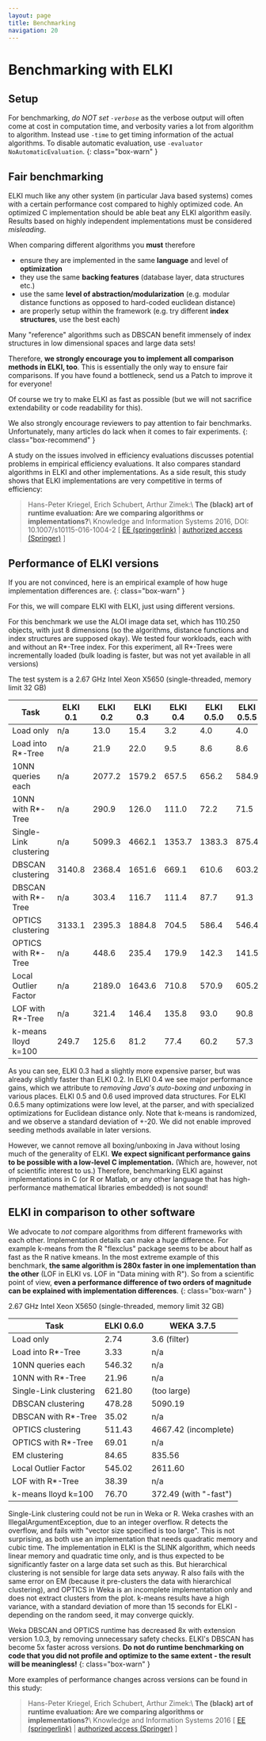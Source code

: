 ```yaml
---
layout: page
title: Benchmarking
navigation: 20
---
```



Benchmarking with ELKI
======================

Setup
-----

For benchmarking, *do NOT set `-verbose`* as the verbose output will often come at cost in computation time, and verbosity varies a lot from algorithm to algorithm. Instead use `-time` to get timing information of the actual algorithms. To disable automatic evaluation, use `-evaluator NoAutomaticEvaluation`.
{: class="box-warn" }

Fair benchmarking
-----------------

ELKI much like any other system (in particular Java based systems) comes with a certain performance cost compared to highly optimized code. An optimized C implementation should be able beat any ELKI algorithm easily. Results based on highly independent implementations must be considered *misleading*.

When comparing different algorithms you **must** therefore

 * ensure they are implemented in the same **language** and level of **optimization**
 * they use the same **backing features** (database layer, data structures etc.)
 * use the same **level of abstraction/modularization** (e.g. modular distance functions as opposed to hard-coded euclidean distance)
 * are properly setup within the framework (e.g. try different **index structures**, use the best each)

Many "reference" algorithms such as DBSCAN benefit immensely of index structures in low dimensional spaces and large data sets!

Therefore, **we strongly encourage you to implement all comparison methods in ELKI, too**. This is essentially the only way to ensure fair comparisons. If you have found a bottleneck, send us a Patch to improve it for everyone!

Of course we try to make ELKI as fast as possible (but we will not sacrifice extendability or code readability for this).

We also strongly encourage reviewers to pay attention to fair benchmarks. Unfortunately, many articles do lack when it comes to fair experiments.
{: class="box-recommend" }

A study on the issues involved in efficiency evaluations discusses potential problems in empirical efficiency evaluations. It also compares standard algorithms in ELKI and other implementations. As a side result, this study shows that ELKI implementations are very competitive in terms of efficiency:

> Hans-Peter Kriegel, Erich Schubert, Arthur Zimek:\\
**The (black) art of runtime evaluation: Are we comparing algorithms or implementations?**\\
Knowledge and Information Systems 2016, DOI: 10.1007/s10115-016-1004-2 \[ [EE (springerlink)](http://dx.doi.org/10.1007/s10115-016-1004-2) | [authorized access (Springer)](http://rdcu.be/lMk4) \]

Performance of ELKI versions
----------------------------

If you are not convinced, here is an empirical example of how huge implementation differences are.
{: class="box-warn" }

For this, we will compare ELKI with ELKI, just using different versions.

For this benchmark we use the ALOI image data set, which has 110.250 objects, with just 8 dimensions (so the algorithms, distance functions and index structures are supposed okay). We tested four workloads, each with and without an R\*-Tree index. For this experiment, all R\*-Trees were incrementally loaded (bulk loading is faster, but was not yet available in all versions)

The test system is a 2.67 GHz Intel Xeon X5650 (single-threaded, memory limit 32 GB)

| **Task**  | **ELKI 0.1** | **ELKI 0.2** |  **ELKI 0.3** | **ELKI 0.4** | **ELKI 0.5.0** | **ELKI 0.5.5** | **ELKI 0.6.0** | **ELKI 0.6.5** |
|-----------|--------------|--------------|--------------|--------------|--------------|--------------|--------------|--------------|
| Load only | n/a          | 13.0         | 15.4 | 3.2 | 4.0 | 4.0 | 2.7 | 2.3 |
| Load into R\*-Tree | n/a | 21.9 | 22.0 | 9.5 | 8.6 | 8.6 | 3.3 | 2.7 |
| 10NN queries each | n/a | 2077.2 | 1579.2 | 657.5 | 656.2 | 584.9 | 546.3 | 443.0 |
| 10NN with R\*-Tree | n/a | 290.9 | 126.0 | 111.0 | 72.2 | 71.5 | 22.0 | 20.0 |
| Single-Link clustering| n/a | 5099.3 | 4662.1 |1353.7 |1383.3 | 875.4 | 621.8 | 613.3 |
| DBSCAN clustering | 3140.8 | 2368.4 | 1651.6 | 669.1 | 610.6 | 603.2 | 478.3 | 443.3 |
| DBSCAN with R\*-Tree | n/a | 303.4 | 116.7 | 111.4 | 87.7 | 91.3 | 35.0 | 33.7 |
| OPTICS clustering | 3133.1 | 2395.3 | 1884.8 | 704.5 | 586.4 | 546.4 | 511.4 | 445.3 |
| OPTICS with R\*-Tree | n/a | 448.6 | 235.4 | 179.9 | 142.3 | 141.5 | 69.0 | 56.8 |
| Local Outlier Factor | n/a | 2189.0 | 1643.6 | 710.8 | 570.9 | 605.2 | 545.0 | 442.5 |
| LOF with R\*-Tree | n/a | 321.4 | 146.4 | 135.8 | 93.0 | 90.8 | 38.4 | 35.7 |
| k-means lloyd k=100 | 249.7 | 125.6 | 81.2 | 77.4 | 60.2 | 57.3 | 76.7 | 86.5

As you can see, ELKI 0.3 had a slightly more expensive parser, but was already slightly faster than ELKI 0.2. In ELKI 0.4 we see major performance gains, which we attribute to _removing Java's auto-boxing and unboxing_ in various places. ELKI 0.5 and 0.6 used improved data structures. For ELKI 0.6.5 many optimizations were low level, at the parser, and with specialized optimizations for Euclidean distance only. Note that k-means is randomized, and we observe a standard deviation of +-20. We did not enable improved seeding methods available in later versions.

However, we cannot remove all boxing/unboxing in Java without losing much of the generality of ELKI. **We expect significant performance gains to be possible with a low-level C implementation.** (Which are, however, not of scientific interest to us.) Therefore, benchmarking ELKI against implementations in C (or R or Matlab, or any other language that has high-performance mathematical libraries embedded) is not sound!

ELKI in comparison to other software
------------------------------------

We advocate to _not_ compare algorithms from different frameworks with each other. Implementation details can make a huge difference. For example k-means from the R "flexclus" package seems to be about half as fast as the R native kmeans. In the most extreme example of this benchmark, **the same algorithm is 280x faster in one implementation than the other** (LOF in ELKI vs. LOF in "Data mining with R"). So from a scientific point of view, **even a performance difference of two orders of magnitude can be explained with implementation differences**.
{: class="box-warn" }

2.67 GHz Intel Xeon X5650 (single-threaded, memory limit 32 GB)

| **Task**               | **ELKI 0.6.0** | **WEKA 3.7.5**        |
|------------------------|----------------|-----------------------|
| Load only              | 2.74           | 3.6 (filter)          |
| Load into R\*-Tree     | 3.33           | n/a                   |
| 10NN queries each      | 546.32         | n/a                   |
| 10NN with R\*-Tree     | 21.96          | n/a                   |
| Single-Link clustering | 621.80         | (too large)           |
| DBSCAN clustering      | 478.28         | 5090.19               |
| DBSCAN with R\*-Tree   | 35.02          | n/a                   |
| OPTICS clustering      | 511.43         | 4667.42 (incomplete)  |
| OPTICS with R\*-Tree   | 69.01          | n/a                   |
| EM clustering          | 84.65          | 835.56                |
| Local Outlier Factor   | 545.02         | 2611.60               |
| LOF with R\*-Tree      | 38.39          | n/a                   |
| k-means lloyd k=100    | 76.70          | 372.49 (with "-fast") |

Single-Link clustering could not be run in Weka or R. Weka crashes with an IllegalArgumentException, due to an integer overflow. R detects the overflow, and fails with "vector size specified is too large". This is not surprising, as both use an implementation that needs quadratic memory and cubic time. The implementation in ELKI is the SLINK algorithm, which needs linear memory and quadratic time only, and is thus expected to be significantly faster on a large data set such as this. But hierarchical clustering is not sensible for large data sets anyway. R also fails with the same error on EM (because it pre-clusters the data with hierarchical clustering), and OPTICS in Weka is an incomplete implementation only and does not extract clusters from the plot. k-means results have a high variance, with a standard deviation of more than 15 seconds for ELKI - depending on the random seed, it may converge quickly.

Weka DBSCAN and OPTICS runtime has decreased 8x with extension version 1.0.3, by removing unnecessary safety checks. ELKI's DBSCAN has become 5x faster across versions. **Do not do runtime benchmarking on code that you did not profile and optimize to the same extent - the result will be meaningless!**
{: class="box-warn" }

More examples of performance changes across versions can be found in this study:

> Hans-Peter Kriegel, Erich Schubert, Arthur Zimek:\\
**The (black) art of runtime evaluation: Are we comparing algorithms or implementations?**\\
Knowledge and Information Systems 2016 \[ [EE (springerlink)](http://dx.doi.org/10.1007/s10115-016-1004-2) | [authorized access (Springer)](http://rdcu.be/lMk4) \]
